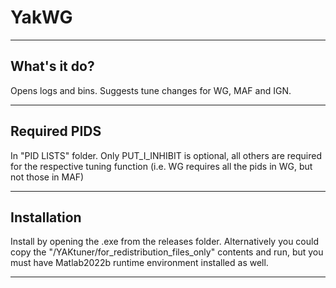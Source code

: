 # YakWG
----
## What's it do?
Opens logs and bins. Suggests tune changes for WG, MAF and IGN.

----

## Required PIDS
In "PID LISTS" folder. Only PUT_I_INHIBIT is optional, all others are required for the respective tuning function (i.e. WG requires all the pids in WG, but not those in MAF)

----

## Installation
Install by opening the .exe from the releases folder. Alternatively you could copy the "/YAKtuner/for_redistribution_files_only" contents and run, but you must have Matlab2022b runtime environment installed as well.

----
